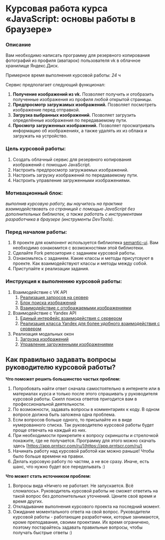 # Курсовая работа курса «JavaScript: основы работы в браузере»
### Описание
Вам необходимо написать программу для резервного копирования фотографий из профиля (аватарок) пользователя vk в облачное хранилище Яндекс.Диск.

Примерное время выполнения курсовой работы: *24* ч

Сервис предполагает следующий функционал:
1. **Получение изображений из vk.** Позволяет получить и отобразить полученные изображения из профиля любой открытой страницы.
2. **Предпросмотр загружамых изображений.** Позволяет посмотреть изображение перед отправкой.
3. **Загрузка выбранных изображений.** Позволяет загрузить определённые изображения по передаваемому пути.
4. **Просмотр загруженных изображений.** Позволяет просматривать информацию об изображениях, а также удалять их из облака и загружать на устройство.

### Цель курсовой работы:
1. Создать облачный сервис для резервного копирования изображений с помощью JavaScript.
2. Настроить предпросмотр загружаемых изображений.
3. Настроить загрузку изображений по передаваемому пути.
4. Настроить управление загруженными изображениями.

### Мотивационный блок: 
*выполнив курсовую работу, вы научитесь на практике взаимодействовать со страницей с помощью JavaScript без дополнительных библиотек, а также работать с инструментами разработчика в браузере (инструменты DevTools).*

### Перед началом работы:
1. В проекте для компонент используется библиотека [semantic-ui](https://semantic-ui.com/). Вам необходимо ознакомится с возможностями этой библиотеки.
2. Сделайте Fork репозитория с заданием курсовой работы.
3. Ознакомьтесь с заданием. Какие классы и методы присутсвуют в проекте. Как взаимодействуют классы и методы между собой.
4. Приступайте к реализации задания.

### Инструкция к выполнению курсовой работы:

1. Взаимодействие с VK API
    1. [Реализация запросов на сервер](./md/vk_api.md)
    2. [Блок поиска изображений](./md/search_block.md)
    3. [Взаимодействие с отображаемыми изображениями](./md/image_viewer.md)
2. Взаимодействие с Yandex API
    1. [Единый интерфейс взаимодействия с сервером](./md/createRequest.md)
    2. [Реализация класса Yandex для более удобного взаимодействия с сервером](./md/yandex_api.md)
3. Реализация модальных окон
    1. [Загрузка изображений](./md/upload_images.md)
    2. [Управление загруженными изображениями](./md/control_uploaded_images.md)

## Как правильно задавать вопросы руководителю курсовой работы?

**Что поможет решить большинство частых проблем:**

1. Попробовать найти ответ сначала самостоятельно в интернете или в материалах курса и только после этого спрашивать у руководителя курсовой работы. Скилл поиска ответов пригодится вам в профессиональной деятельности.
1. По возможности, задавать вопросы в комментариях к коду. В одном вопросе должна быть заложена одна проблема.
1. Если вопросов больше одного, то присылайте их в виде нумерованного списка. Так руководителю курсовой работы будет проще отвечать на каждый из них. 
1. При необходимости прикрепите к вопросу скриншоты и стрелочкой покажите, где не получается. Программу для этого можно скачать здесь [https://app.prntscr.com/ru/](https://app.prntscr.com/ru/)
1. Начинать работу над курсовой работой как можно раньше! Чтобы было больше времени на правки.
1. Делать курсовую работу по частям, а не все сразу. Иначе, есть шанс, что нужно будет все переделывать :)

**Что может стать источником проблем:**

1. Вопросы вида «Ничего не работает. Не запускается. Всё сломалось». Руководитель курсовой работы не сможет ответить на такой вопрос без дополнительных уточнений. Цените своё время и время других.
1. Откладывание выполнения курсового проекта на последний момент.
1. Ожидание моментального ответа на свой вопрос. Руководители курсовой работы - работающие разработчики, которые занимаются, кроме преподавания, своими проектами. Их время ограничено, поэтому постарайтесь задавать правильные вопросы, чтобы получать быстрые ответы :)
